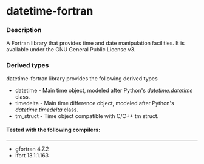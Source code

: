 datetime-fortran
================

### Description

A Fortran library that provides time and date manipulation facilities.
It is available under the GNU General Public License v3.

### Derived types

datetime-fortran library provides the following derived types

* datetime - Main time object, modeled after Python's *datetime.datetime* class.
* timedelta - Main time difference object, modeled after Python's *datetime.timedelta* class.
* tm_struct - Time object compatible with C/C++ tm struct.

#### Tested with the following compilers:
---
* gfortran 4.7.2
* ifort 13.1.1.163


